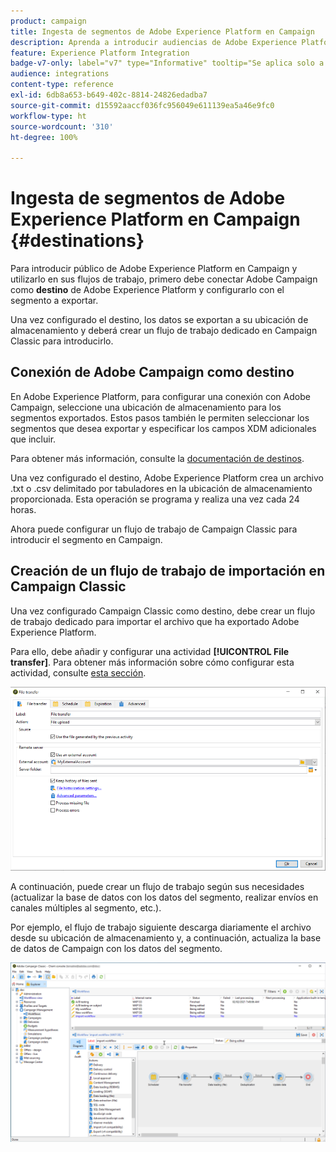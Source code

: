 ```yaml
---
product: campaign
title: Ingesta de segmentos de Adobe Experience Platform en Campaign
description: Aprenda a introducir audiencias de Adobe Experience Platform en Campaign Classic
feature: Experience Platform Integration
badge-v7-only: label="v7" type="Informative" tooltip="Se aplica solo a Campaign Classic v7"
audience: integrations
content-type: reference
exl-id: 6db8a653-b649-402c-8814-24826edadba7
source-git-commit: d15592aaccf036fc956049e611139ea5a46e9fc0
workflow-type: ht
source-wordcount: '310'
ht-degree: 100%

---
```


# Ingesta de segmentos de Adobe Experience Platform en Campaign {#destinations}



Para introducir público de Adobe Experience Platform en Campaign y utilizarlo en sus flujos de trabajo, primero debe conectar Adobe Campaign como **destino** de Adobe Experience Platform y configurarlo con el segmento a exportar.

Una vez configurado el destino, los datos se exportan a su ubicación de almacenamiento y deberá crear un flujo de trabajo dedicado en Campaign Classic para introducirlo.

## Conexión de Adobe Campaign como destino

En Adobe Experience Platform, para configurar una conexión con Adobe Campaign, seleccione una ubicación de almacenamiento para los segmentos exportados. Estos pasos también le permiten seleccionar los segmentos que desea exportar y especificar los campos XDM adicionales que incluir.

Para obtener más información, consulte la [documentación de destinos](https://experienceleague.adobe.com/docs/experience-platform/destinations/catalog/email-marketing/adobe-campaign.html?lang=es).

Una vez configurado el destino, Adobe Experience Platform crea un archivo .txt o .csv delimitado por tabuladores en la ubicación de almacenamiento proporcionada. Esta operación se programa y realiza una vez cada 24 horas.

Ahora puede configurar un flujo de trabajo de Campaign Classic para introducir el segmento en Campaign.

## Creación de un flujo de trabajo de importación en Campaign Classic

Una vez configurado Campaign Classic como destino, debe crear un flujo de trabajo dedicado para importar el archivo que ha exportado Adobe Experience Platform.

Para ello, debe añadir y configurar una actividad **[!UICONTROL File transfer]**. Para obtener más información sobre cómo configurar esta actividad, consulte [esta sección](../../workflow/using/file-transfer.md).

![](assets/rtcdp-file-transfer.png)

A continuación, puede crear un flujo de trabajo según sus necesidades (actualizar la base de datos con los datos del segmento, realizar envíos en canales múltiples al segmento, etc.).

Por ejemplo, el flujo de trabajo siguiente descarga diariamente el archivo desde su ubicación de almacenamiento y, a continuación, actualiza la base de datos de Campaign con los datos del segmento.

![](assets/rtcdp-workflow.png)
